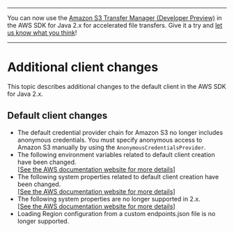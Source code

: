 --------

You can now use the [Amazon S3 Transfer Manager \(Developer Preview\)](https://bit.ly/2WQebiP) in the AWS SDK for Java 2\.x for accelerated file transfers\. Give it a try and [let us know what you think](https://bit.ly/3zT1YYM)\!

--------

# Additional client changes<a name="migration-client-changes"></a>

This topic describes additional changes to the default client in the AWS SDK for Java 2\.x\.

## Default client changes<a name="default-client-change-list"></a>
+ The default credential provider chain for Amazon S3 no longer includes anonymous credentials\. You must specify anonymous access to Amazon S3 manually by using the `AnonymousCredentialsProvider`\.
+ The following environment variables related to default client creation have been changed\.    
[\[See the AWS documentation website for more details\]](http://docs.aws.amazon.com/sdk-for-java/latest/developer-guide/migration-client-changes.html)
+ The following system properties related to default client creation have been changed\.    
[\[See the AWS documentation website for more details\]](http://docs.aws.amazon.com/sdk-for-java/latest/developer-guide/migration-client-changes.html)
+ The following system properties are no longer supported in 2\.x\.    
[\[See the AWS documentation website for more details\]](http://docs.aws.amazon.com/sdk-for-java/latest/developer-guide/migration-client-changes.html)
+ Loading Region configuration from a custom endpoints\.json file is no longer supported\.